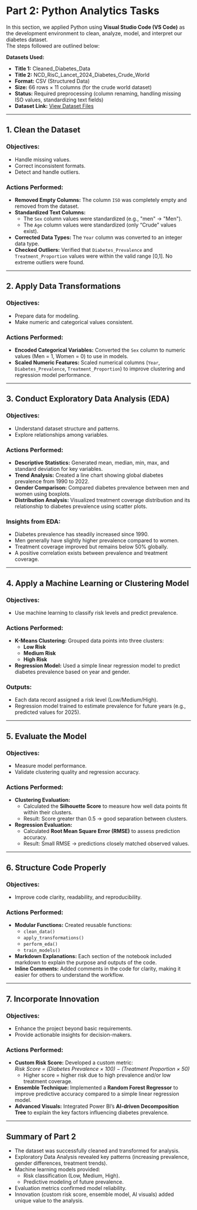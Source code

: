 # Part 2: Python Analytics Tasks

In this section, we applied Python using **Visual Studio Code (VS Code)** as the development environment to clean, analyze, model, and interpret our diabetes dataset.  
The steps followed are outlined below:

**Datasets Used:**  
- **Title 1:** Cleaned_Diabetes_Data  
- **Title 2:** NCD_RisC_Lancet_2024_Diabetes_Crude_World  
- **Format:** CSV (Structured Data)  
- **Size:** 66 rows × 11 columns (for the crude world dataset)  
- **Status:** Required preprocessing (column renaming, handling missing ISO values, standardizing text fields)  
- **Dataset Link:** [View Dataset Files](https://drive.google.com/drive/folders/1PYxHFTrmxE-gt9Yaw-heFdWxYCK0k8iO?usp=drive_link)

---

## 1. Clean the Dataset

### Objectives:
- Handle missing values.
- Correct inconsistent formats.
- Detect and handle outliers.

### Actions Performed:
- **Removed Empty Columns:** The column `ISO` was completely empty and removed from the dataset.  
- **Standardized Text Columns:** 
  - The `Sex` column values were standardized (e.g., "men" → "Men").  
  - The `Age` column values were standardized (only “Crude” values exist).  
- **Corrected Data Types:** The `Year` column was converted to an integer data type.  
- **Checked Outliers:** Verified that `Diabetes_Prevalence` and `Treatment_Proportion` values were within the valid range [0,1]. No extreme outliers were found.

---

## 2. Apply Data Transformations

### Objectives:
- Prepare data for modeling.
- Make numeric and categorical values consistent.

### Actions Performed:
- **Encoded Categorical Variables:** Converted the `Sex` column to numeric values (Men = 1, Women = 0) to use in models.  
- **Scaled Numeric Features:** Scaled numerical columns (`Year`, `Diabetes_Prevalence`, `Treatment_Proportion`) to improve clustering and regression model performance.

---

## 3. Conduct Exploratory Data Analysis (EDA)

### Objectives:
- Understand dataset structure and patterns.
- Explore relationships among variables.

### Actions Performed:
- **Descriptive Statistics:** Generated mean, median, min, max, and standard deviation for key variables.  
- **Trend Analysis:** Created a line chart showing global diabetes prevalence from 1990 to 2022.  
- **Gender Comparison:** Compared diabetes prevalence between men and women using boxplots.  
- **Distribution Analysis:** Visualized treatment coverage distribution and its relationship to diabetes prevalence using scatter plots.  

### Insights from EDA:
- Diabetes prevalence has steadily increased since 1990.  
- Men generally have slightly higher prevalence compared to women.  
- Treatment coverage improved but remains below 50% globally.  
- A positive correlation exists between prevalence and treatment coverage.

---

## 4. Apply a Machine Learning or Clustering Model

### Objectives:
- Use machine learning to classify risk levels and predict prevalence.

### Actions Performed:
- **K-Means Clustering:** Grouped data points into three clusters:
  - **Low Risk**
  - **Medium Risk**
  - **High Risk**  
- **Regression Model:** Used a simple linear regression model to predict diabetes prevalence based on year and gender.

### Outputs:
- Each data record assigned a risk level (Low/Medium/High).  
- Regression model trained to estimate prevalence for future years (e.g., predicted values for 2025).

---

## 5. Evaluate the Model

### Objectives:
- Measure model performance.
- Validate clustering quality and regression accuracy.

### Actions Performed:
- **Clustering Evaluation:** 
  - Calculated the **Silhouette Score** to measure how well data points fit within their clusters. 
  - Result: Score greater than 0.5 → good separation between clusters.
- **Regression Evaluation:** 
  - Calculated **Root Mean Square Error (RMSE)** to assess prediction accuracy.
  - Result: Small RMSE → predictions closely matched observed values.

---

## 6. Structure Code Properly

### Objectives:
- Improve code clarity, readability, and reproducibility.

### Actions Performed:
- **Modular Functions:** Created reusable functions:
  - `clean_data()`
  - `apply_transformations()`
  - `perform_eda()`
  - `train_models()`
- **Markdown Explanations:** Each section of the notebook included markdown to explain the purpose and outputs of the code.
- **Inline Comments:** Added comments in the code for clarity, making it easier for others to understand the workflow.

---

## 7. Incorporate Innovation

### Objectives:
- Enhance the project beyond basic requirements.
- Provide actionable insights for decision-makers.

### Actions Performed:
- **Custom Risk Score:** Developed a custom metric:  
  *Risk Score = (Diabetes Prevalence × 100) − (Treatment Proportion × 50)*  
  - Higher score = higher risk due to high prevalence and/or low treatment coverage.
- **Ensemble Technique:** Implemented a **Random Forest Regressor** to improve predictive accuracy compared to a simple linear regression model.
- **Advanced Visuals:** Integrated Power BI’s **AI-driven Decomposition Tree** to explain the key factors influencing diabetes prevalence.

---

## Summary of Part 2

- The dataset was successfully cleaned and transformed for analysis.
- Exploratory Data Analysis revealed key patterns (increasing prevalence, gender differences, treatment trends).
- Machine learning models provided:
  - Risk classification (Low, Medium, High).
  - Predictive modeling of future prevalence.
- Evaluation metrics confirmed model reliability.
- Innovation (custom risk score, ensemble model, AI visuals) added unique value to the analysis.
